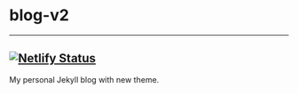 # blog-v2
---
[![Netlify Status](https://api.netlify.com/api/v1/badges/bd512f74-8147-4fb4-8f35-48fe9f33b26f/deploy-status)](https://app.netlify.com/sites/stupefied-murdock-18ca0a/deploys)
---
My personal Jekyll blog with new theme.
